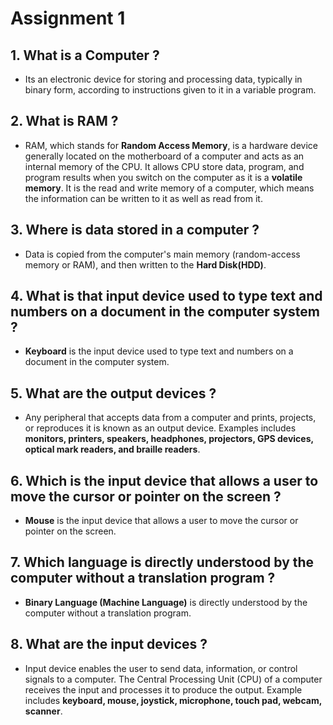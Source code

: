 # Assignment 1

## 1. What is a Computer ?

- Its an electronic device for storing and processing data, typically in binary form, according to instructions given to it in a variable program.

## 2. What is RAM ?

- RAM, which stands for **Random Access Memory**, is a hardware device generally located on the motherboard of a computer and acts as an internal memory of the CPU. It allows CPU store data, program, and program results when you switch on the computer as it is a **volatile memory**. It is the read and write memory of a computer, which means the information can be written to it as well as read from it.

## 3. Where is data stored in a computer ?

- Data is copied from the computer's main memory (random-access memory or RAM), and then written to the **Hard Disk(HDD)**.

## 4. What is that input device used to type text and numbers on a document in the computer system ?

- **Keyboard** is the input device used to type text and numbers on a document in the computer system.

## 5. What are the output devices ?

- Any peripheral that accepts data from a computer and prints, projects, or reproduces it is known as an output device. Examples includes **monitors, printers, speakers, headphones, projectors, GPS devices, optical mark readers, and braille readers**.

## 6. Which is the input device that allows a user to move the cursor or pointer on the screen ?

- **Mouse** is the input device that allows a user to move the cursor or pointer on the screen.

## 7. Which language is directly understood by the computer without a translation program ?

- **Binary Language (Machine Language)** is directly understood by the computer without a translation program.

## 8. What are the input devices ?

- Input device enables the user to send data, information, or control signals to a computer. The Central Processing Unit (CPU) of a computer receives the input and processes it to produce the output. Example includes **keyboard, mouse, joystick, microphone, touch pad, webcam, scanner**.